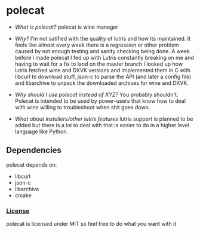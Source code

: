 # polecat

- *What is polecat?*
polecat is wine manager 

- *Why?*
I'm not satified with the quality of lutris and how its maintained.
It feels like almost every week there is a regression or other problem caused by not enough testing and sanity checking being done.
A week before I made polecat I fed up with Lutris constantly breaking on me and having to wait for a fix to land on the master branch
I looked up how lutris fetched wine and DXVK versions and implemented them in C with libcurl to download stuff, json-c to parse the API (and later a config file) and libarchive to unpack the downloaded archives for wine and DXVK.

- *Why should I use polecat instead of XYZ?*
You probably shouldn't.
Polecat is intended to be used by power-users that know how to deal with wine willing to troubleshoot when shit goes down.

- *What about installers/other lutris features*
lutris support is planned to be added but there is a lot to deal with that is easier to do in a higher level language like Python.

## Dependencies

polecat depends on:

- libcurl
- json-c
- libarchive
- cmake

### [License](LICENSE)

polecat is licensed under MIT so feel free to do what you want with it